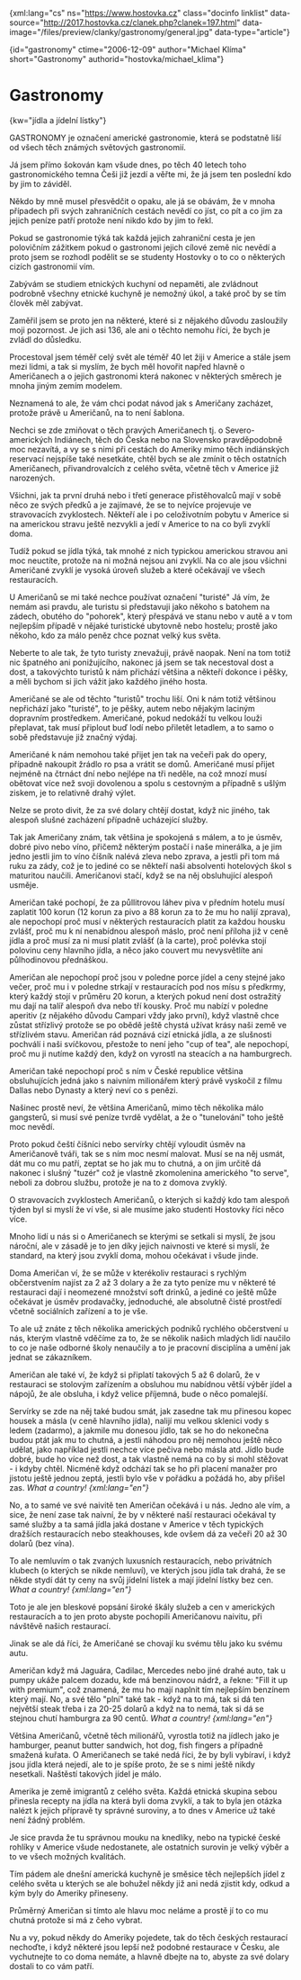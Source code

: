 
{xml:lang="cs" ns="https://www.hostovka.cz" class="docinfo linklist" data-source="http://2017.hostovka.cz/clanek.php?clanek=197.html" data-image="/files/preview/clanky/gastronomy/general.jpg" data-type="article"}

{id="gastronomy" ctime="2006-12-09" author="Michael Klíma" short="Gastronomy" authorid="hostovka/michael_klima"}

# Gastronomy

<!-- generated attribute kw by user_udpatekw.sh on 2019-03-13, do not edit -->

{kw="jídla a jídelní lístky"}

GASTRONOMY je označení americké gastronomie, která se podstatně liší od všech těch známých světových gastronomií.

Já jsem přímo šokován kam všude dnes, po těch 40 letech toho gastronomického temna Češi již jezdí a věřte mi, že já jsem ten poslední kdo by jim to záviděl.

Někdo by mně musel přesvědčit o opaku, ale já se obávám, že v mnoha případech při svých zahraničních cestách nevědí co jíst, co pít a co jim za jejich peníze patří protože není nikdo kdo by jim to řekl.

Pokud se gastronomie týká tak každá jejich zahraniční cesta je jen polovičním zážitkem pokud o gastronomi jejich cílové země nic nevědí a proto jsem se rozhodl podělit se se studenty Hostovky o to co o některých cizích gastronomií vím.

Zabývám se studiem etnických kuchyní od nepaměti, ale zvládnout podrobně všechny etnické kuchyně je nemožný úkol, a také proč by se tím člověk měl zabývat.

Zaměřil jsem se proto jen na některé, které si z nějakého důvodu zasloužily moji pozornost. Je jich asi 136, ale ani o těchto nemohu říci, že bych je zvládl do důsledku.

Procestoval jsem téměř celý svět ale téměř 40 let žiji v Americe a stále jsem mezi lidmi, a tak si myslím, že bych měl hovořit napřed hlavně o Američanech a o jejich gastronomi která nakonec v některých směrech je mnoha jiným zemím modelem.

Neznamená to ale, že vám chci podat návod jak s Američany zacházet, protože právě u Američanů, na to není šablona.

Nechci se zde zmiňovat o těch pravých Američanech tj. o Severo-amerických Indiánech, těch do Česka nebo na Slovensko pravděpodobně moc nezavítá, a vy se s nimi při cestách do Ameriky mimo těch indiánských reservací nejspíše také nesetkáte, chtěl bych se ale zmínit o těch ostatních Američanech, přivandrovalcích z celého světa, včetně těch v Americe již narozených.

Všichni, jak ta první druhá nebo i třetí generace přistěhovalců mají v sobě něco ze svých předků a je zajímavé, že se to nejvíce projevuje ve stravovacích zvyklostech. Někteří ale i po celoživotním pobytu v Americe si na americkou stravu ještě nezvykli a jedí v Americe to na co byli zvyklí doma.

Tudíž pokud se jídla týká, tak mnohé z nich typickou americkou stravou ani moc neuctíte, protože na ni možná nejsou ani zvyklí. Na co ale jsou všichni Američané zvyklí je vysoká úroveň služeb a které očekávají ve všech restauracích.

U Američanů se mi také nechce používat označení "turisté" Já vím, že nemám asi pravdu, ale turistu si představuji jako někoho s batohem na zádech, obutého do "pohorek", který přespává ve stanu nebo v autě a v tom nejlepším případě v nějaké turistické ubytovně nebo hostelu; prostě jako někoho, kdo za málo peněz chce poznat velký kus světa.

Neberte to ale tak, že tyto turisty znevažuji, právě naopak. Není na tom totiž nic špatného ani ponižujícího, nakonec já jsem se tak necestoval dost a dost, a takovýchto turistů k nám přichází většina a někteří dokonce i pěšky, a měli bychom si jich vážit jako každého jiného hosta.

Američané se ale od těchto "turistů" trochu liší. Oni k nám totiž většinou nepřichází jako "turisté", to je pěšky, autem nebo nějakým laciným dopravním prostředkem. Američané, pokud nedokáží tu velkou louži přeplavat, tak musí připlout buď lodí nebo přiletět letadlem, a to samo o sobě představuje již značný výdaj.

Američané k nám nemohou také přijet jen tak na večeři pak do opery, případně nakoupit žrádlo ro psa a vrátit se domů. Američané musí přijet nejméně na čtrnáct dní nebo nejlépe na tři neděle, na což mnozí musí obětovat více než svoji dovolenou a spolu s cestovným a případně s ušlým ziskem, je to relativně drahý výlet.

Nelze se proto divit, že za své dolary chtějí dostat, když nic jiného, tak alespoň slušné zacházení případně ucházející služby.

Tak jak Američany znám, tak většina je spokojená s málem, a to je úsměv, dobré pivo nebo víno, přičemž některým postačí i naše minerálka, a je jim jedno jestli jim to víno číšník nalévá zleva nebo zprava, a jestli při tom má ruku za zády, což je to jediné co se někteří naši absolventi hotelových škol s maturitou naučili. Američanovi stačí, když se na něj obsluhující alespoň usměje.

Američan také pochopí, že za půllitrovou láhev piva v předním hotelu musí zaplatit 100 korun (12 korun za pivo a 88 korun za to že mu ho nalijí zprava), ale nepochopí proč musí v některých restauracích platit za každou housku zvlášť, proč mu k ní nenabídnou alespoň máslo, proč není příloha již v ceně jídla a proč musí za ni musí platit zvlášť (à la carte), proč polévka stojí polovinu ceny hlavního jídla, a něco jako couvert mu nevysvětlíte ani půlhodinovou přednáškou.

Američan ale nepochopí proč jsou v poledne porce jídel a ceny stejné jako večer, proč mu i v poledne strkají v restauracích pod nos mísu s předkrmy, který každý stojí v průměru 20 korun, a kterých pokud není dost ostražitý mu dají na talíř alespoň dva nebo tří kousky. Proč mu nabízí v poledne aperitiv (z nějakého důvodu Campari vždy jako první), když vlastně chce zůstat střízlivý protože se po obědě ještě chystá užívat krásy naši země ve střízlivém stavu. Američan rád poznává cizí etnická jídla, a ze slušnosti pochválí i naši svíčkovou, přestože to není jeho "cup of tea", ale nepochopí, proč mu ji nutíme každý den, když on vyrostl na steacích a na hamburgrech.

Američan také nepochopí proč s ním v České republice většina obsluhujících jedná jako s naivním milionářem který právě vyskočil z filmu Dallas nebo Dynasty a který neví co s penězi.

Našinec prostě neví, že většina Američanů, mimo těch několika málo gangsterů, si musí své peníze tvrdě vydělat, a že o "tunelování" toho ještě moc nevědí.

Proto pokud čeští číšníci nebo servírky chtějí vyloudit úsměv na Američanově tváři, tak se s ním moc nesmí malovat. Musí se na něj usmát, dát mu co mu patří, zeptat se ho jak mu to chutná, a on jim určitě dá nakonec i slušný "tuzér" což je vlastně zkomolenina amerického "to serve", neboli za dobrou službu, protože je na to z domova zvyklý.

O stravovacích zvyklostech Američanů, o kterých si každý kdo tam alespoň týden byl si myslí že ví vše, si ale musíme jako studenti Hostovky říci něco více.

Mnoho lidí u nás si o Američanech se kterými se setkali si myslí, že jsou nároční, ale v zásadě je to jen díky jejich naivnosti ve které si myslí, že standard, na který jsou zvyklí doma, mohou očekávat i všude jinde.

Doma Američan ví, že se může v kterékoliv restauraci s rychlým občerstvením najíst za 2 až 3 dolary a že za tyto peníze mu v některé té restauraci dají i neomezené množství soft drinků, a jediné co ještě může očekávat je úsměv prodavačky, jednoduché, ale absolutně čisté prostředí včetně sociálních zařízení a to je vše.

To ale už znáte z těch několika amerických podniků rychlého občerstvení u nás, kterým vlastně vděčíme za to, že se několik našich mladých lidí naučilo to co je naše odborné školy nenaučily a to je pracovní disciplína a umění jak jednat se zákazníkem.

Američan ale také ví, že když si připlatí takových 5 až 6 dolarů, že v restauraci se stolovým zařízením a obsluhou mu nabídnou větší výběr jídel a nápojů, že ale obsluha, i když velice příjemná, bude o něco pomalejší.

Servírky se zde na něj také budou smát, jak zasedne tak mu přinesou kopec housek a másla (v ceně hlavního jídla), nalijí mu velkou sklenici vody s ledem (zadarmo), a jakmile mu donesou jídlo, tak se ho do nekonečna budou ptát jak mu to chutná, a jestli náhodou pro něj nemohou ještě něco udělat, jako například jestli nechce více pečiva nebo másla atd. Jídlo bude dobré, bude ho více než dost, a tak vlastně nemá na co by si mohl stěžovat - i kdyby chtěl. Nicméně když odchází tak se ho při placení manažer pro jistotu ještě jednou zeptá, jestli bylo vše v pořádku a požádá ho, aby přišel zas. _What a country! {xml:lang="en"}_

No, a to samé ve své naivitě ten Američan očekává i u nás. Jedno ale vím, a sice, že není zase tak naivní, že by v některé naší restauraci očekával ty samé služby a ta samá jídla jaká dostane v Americe v těch typických dražších restauracích nebo steakhouses, kde ovšem dá za večeři 20 až 30 dolarů (bez vína).

To ale nemluvím o tak zvaných luxusních restauracích, nebo privátních klubech (o kterých se nikde nemluví), ve kterých jsou jídla tak drahá, že se někde stydí dát ty ceny na svůj jídelní lístek a mají jídelní lístky bez cen. _What a country! {xml:lang="en"}_

Toto je ale jen bleskové popsání široké škály služeb a cen v amerických restauracích a to jen proto abyste pochopili Američanovu naivitu, při návštěvě našich restaurací.

Jinak se ale dá říci, že Američané se chovají ku svému tělu jako ku svému autu.

Američan když má Jaguára, Cadilac, Mercedes nebo jiné drahé auto, tak u pumpy ukáže palcem dozadu, kde má benzinovou nádrž, a řekne: "Fill it up with premium", což znamená, že mu ho mají naplnit tím nejlepším benzínem který mají. No, a své tělo "plní" také tak - když na to má, tak si dá ten největší steak třeba i za 20-25 dolarů a když na to nemá, tak si dá se stejnou chutí hamburgra za 90 centů. _What a country! {xml:lang="en"}_

Většina Američanů, včetně těch milionářů, vyrostla totiž na jídlech jako je hamburger, peanut butter sandwich, hot dog, fish fingers a případně smažená kuřata. O Američanech se také nedá říci, že by byli vybíraví, i když jsou jídla která nejedí, ale to je spíše proto, že se s nimi ještě nikdy nesetkali. Naštěstí takových jídel je málo.

Amerika je země imigrantů z celého světa. Každá etnická skupina sebou přinesla recepty na jídla na která byli doma zvyklí, a tak to byla jen otázka nalézt k jejich přípravě ty správné suroviny, a to dnes v Americe už také není žádný problém.

Je sice pravda že tu správnou mouku na knedlíky, nebo na typické české rohlíky v Americe všude nedostanete, ale ostatních surovin je velký výběr a to ve všech možných kvalitách.

Tím pádem ale dnešní americká kuchyně je směsice těch nejlepších jídel z celého světa u kterých se ale bohužel někdy již ani nedá zjistit kdy, odkud a kým byly do Ameriky přineseny.

Průměrný Američan si tímto ale hlavu moc neláme a prostě jí to co mu chutná protože si má z čeho vybrat.

Nu a vy, pokud někdy do Ameriky pojedete, tak do těch českých restaurací nechoďte, i když některé jsou lepší než podobné restaurace v Česku, ale vychutnejte to co doma nemáte, a hlavně dbejte na to, abyste za své dolary dostali to co vám patří.

